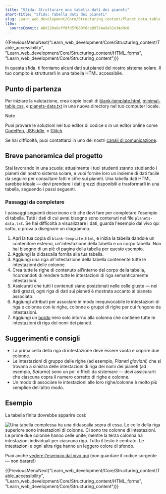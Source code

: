 ```yaml
---
title: "Sfida: Strutturare una tabella dati dei pianeti"
short-title: "Sfida: Tabella dati dei pianeti"
slug: Learn_web_development/Core/Structuring_content/Planet_data_table
l10n:
  sourceCommit: 48d220a8cffdfd5f088f8ca89724a9a92e34d8c0
---
```


{{PreviousMenuNext("Learn_web_development/Core/Structuring_content/Table_accessibility", "Learn_web_development/Core/Structuring_content/HTML_forms", "Learn_web_development/Core/Structuring_content")}}

In questa sfida, ti forniamo alcuni dati sui pianeti del nostro sistema solare. Il tuo compito è strutturarli in una tabella HTML accessibile.

## Punto di partenza

Per iniziare la valutazione, crea copie locali di [blank-template.html](https://github.com/mdn/learning-area/blob/main/html/tables/assessment-start/blank-template.html), [minimal-table.css](https://github.com/mdn/learning-area/blob/main/html/tables/assessment-start/minimal-table.css), e [planets-data.txt](https://github.com/mdn/learning-area/blob/main/html/tables/assessment-start/planets-data.txt) in una nuova directory nel tuo computer locale.

> [!NOTE]
> Puoi provare le soluzioni nel tuo editor di codice o in un editor online come [CodePen](https://codepen.io/), [JSFiddle](https://jsfiddle.net/), o [Glitch](https://glitch.com/).
>
> Se hai difficoltà, puoi contattarci in uno dei nostri [canali di comunicazione](/it/docs/MDN/Community/Communication_channels).

## Breve panoramica del progetto

Stai lavorando in una scuola; attualmente i tuoi studenti stanno studiando i pianeti del nostro sistema solare, e vuoi fornire loro un insieme di dati facile da seguire per consultare fatti e cifre sui pianeti. Una tabella dati HTML sarebbe ideale — devi prendere i dati grezzi disponibili e trasformarli in una tabella, seguendo i passi seguenti.

### Passaggi da completare

I passaggi seguenti descrivono ciò che devi fare per completare l'esempio di tabella. Tutti i dati di cui avrai bisogno sono contenuti nel file `planets-data.txt`. Se hai difficoltà a visualizzare i dati, guarda l'esempio dal vivo qui sotto, o prova a disegnare un diagramma.

1. Apri la tua copia di `blank-template.html`, e inizia la tabella dandole un contenitore esterno, un'intestazione della tabella e un corpo tabella. Non hai bisogno di un piè di pagina della tabella per questo esempio.
2. Aggiungi la didascalia fornita alla tua tabella.
3. Aggiungi una riga all'intestazione della tabella contenente tutte le intestazioni delle colonne.
4. Crea tutte le righe di contenuto all'interno del corpo della tabella, ricordandoti di rendere tutte le intestazioni di riga semanticamente intestazioni.
5. Assicurati che tutti i contenuti siano posizionati nelle celle giuste — nei dati grezzi, ogni riga di dati sui pianeti è mostrata accanto al pianeta associato.
6. Aggiungi attributi per associare in modo inequivocabile le intestazioni di riga e colonna con le righe, colonne o gruppi di righe per cui fungono da intestazioni.
7. Aggiungi un [bordo](/it/docs/Web/CSS/border) nero solo intorno alla colonna che contiene tutte le intestazioni di riga dei nomi dei pianeti.

## Suggerimenti e consigli

- La prima cella della riga di intestazione deve essere vuota e coprire due colonne.
- Le intestazioni di gruppo delle righe (ad esempio, _Pianeti gioviani_) che si trovano a sinistra delle intestazioni di riga dei nomi dei pianeti (ad esempio, _Saturno_) sono un po' difficili da sistemare — devi assicurarti che ciascuna copra il numero corretto di righe e colonne.
- Un modo di associare le intestazioni alle loro righe/colonne è molto più semplice dell'altro modo.

## Esempio

La tabella finita dovrebbe apparire così:

![Una tabella complessa ha una didascalia sopra di essa. Le celle della riga superiore sono intestazioni di colonne. Ci sono tre colonne di intestazioni. Le prime due colonne hanno celle unite, mentre la terza colonna ha intestazioni individuali per ciascuna riga. Tutto il testo è centrato. Le intestazioni e ogni altra riga hanno un leggero colore di sfondo.](assessment-table.png)

Puoi anche [vedere l'esempio dal vivo qui](https://mdn.github.io/learning-area/html/tables/assessment-finished/planets-data.html) (non guardare il codice sorgente — non barare!)

{{PreviousMenuNext("Learn_web_development/Core/Structuring_content/Table_accessibility", "Learn_web_development/Core/Structuring_content/HTML_forms", "Learn_web_development/Core/Structuring_content")}}
